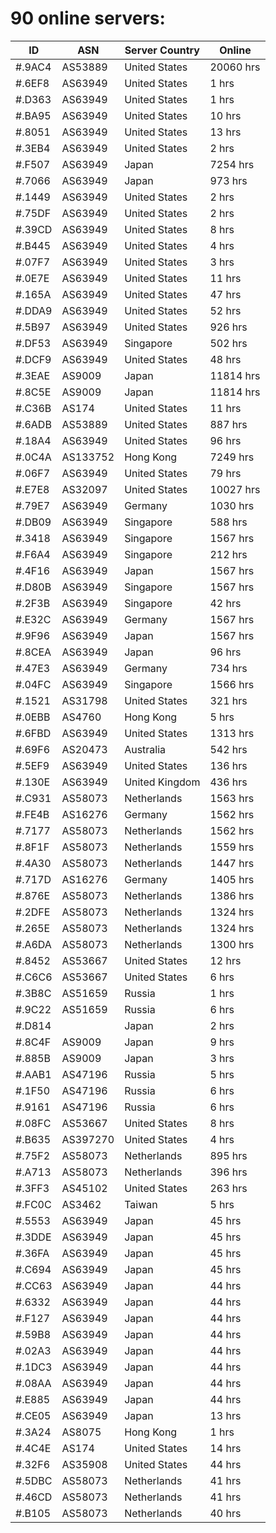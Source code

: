 # 90 online servers:

| ID | ASN | Server Country | Online |
| ------ | ------ | ------ | ------ |
| #.9AC4 | AS53889 | United States | 20060 hrs |
| #.6EF8 | AS63949 | United States | 1 hrs |
| #.D363 | AS63949 | United States | 1 hrs |
| #.BA95 | AS63949 | United States | 10 hrs |
| #.8051 | AS63949 | United States | 13 hrs |
| #.3EB4 | AS63949 | United States | 2 hrs |
| #.F507 | AS63949 | Japan | 7254 hrs |
| #.7066 | AS63949 | Japan | 973 hrs |
| #.1449 | AS63949 | United States | 2 hrs |
| #.75DF | AS63949 | United States | 2 hrs |
| #.39CD | AS63949 | United States | 8 hrs |
| #.B445 | AS63949 | United States | 4 hrs |
| #.07F7 | AS63949 | United States | 3 hrs |
| #.0E7E | AS63949 | United States | 11 hrs |
| #.165A | AS63949 | United States | 47 hrs |
| #.DDA9 | AS63949 | United States | 52 hrs |
| #.5B97 | AS63949 | United States | 926 hrs |
| #.DF53 | AS63949 | Singapore | 502 hrs |
| #.DCF9 | AS63949 | United States | 48 hrs |
| #.3EAE | AS9009 | Japan | 11814 hrs |
| #.8C5E | AS9009 | Japan | 11814 hrs |
| #.C36B | AS174 | United States | 11 hrs |
| #.6ADB | AS53889 | United States | 887 hrs |
| #.18A4 | AS63949 | United States | 96 hrs |
| #.0C4A | AS133752 | Hong Kong | 7249 hrs |
| #.06F7 | AS63949 | United States | 79 hrs |
| #.E7E8 | AS32097 | United States | 10027 hrs |
| #.79E7 | AS63949 | Germany | 1030 hrs |
| #.DB09 | AS63949 | Singapore | 588 hrs |
| #.3418 | AS63949 | Singapore | 1567 hrs |
| #.F6A4 | AS63949 | Singapore | 212 hrs |
| #.4F16 | AS63949 | Japan | 1567 hrs |
| #.D80B | AS63949 | Singapore | 1567 hrs |
| #.2F3B | AS63949 | Singapore | 42 hrs |
| #.E32C | AS63949 | Germany | 1567 hrs |
| #.9F96 | AS63949 | Japan | 1567 hrs |
| #.8CEA | AS63949 | Japan | 96 hrs |
| #.47E3 | AS63949 | Germany | 734 hrs |
| #.04FC | AS63949 | Singapore | 1566 hrs |
| #.1521 | AS31798 | United States | 321 hrs |
| #.0EBB | AS4760 | Hong Kong | 5 hrs |
| #.6FBD | AS63949 | United States | 1313 hrs |
| #.69F6 | AS20473 | Australia | 542 hrs |
| #.5EF9 | AS63949 | United States | 136 hrs |
| #.130E | AS63949 | United Kingdom | 436 hrs |
| #.C931 | AS58073 | Netherlands | 1563 hrs |
| #.FE4B | AS16276 | Germany | 1562 hrs |
| #.7177 | AS58073 | Netherlands | 1562 hrs |
| #.8F1F | AS58073 | Netherlands | 1559 hrs |
| #.4A30 | AS58073 | Netherlands | 1447 hrs |
| #.717D | AS16276 | Germany | 1405 hrs |
| #.876E | AS58073 | Netherlands | 1386 hrs |
| #.2DFE | AS58073 | Netherlands | 1324 hrs |
| #.265E | AS58073 | Netherlands | 1324 hrs |
| #.A6DA | AS58073 | Netherlands | 1300 hrs |
| #.8452 | AS53667 | United States | 12 hrs |
| #.C6C6 | AS53667 | United States | 6 hrs |
| #.3B8C | AS51659 | Russia | 1 hrs |
| #.9C22 | AS51659 | Russia | 6 hrs |
| #.D814 |  | Japan | 2 hrs |
| #.8C4F | AS9009 | Japan | 9 hrs |
| #.885B | AS9009 | Japan | 3 hrs |
| #.AAB1 | AS47196 | Russia | 5 hrs |
| #.1F50 | AS47196 | Russia | 6 hrs |
| #.9161 | AS47196 | Russia | 6 hrs |
| #.08FC | AS53667 | United States | 8 hrs |
| #.B635 | AS397270 | United States | 4 hrs |
| #.75F2 | AS58073 | Netherlands | 895 hrs |
| #.A713 | AS58073 | Netherlands | 396 hrs |
| #.3FF3 | AS45102 | United States | 263 hrs |
| #.FC0C | AS3462 | Taiwan | 5 hrs |
| #.5553 | AS63949 | Japan | 45 hrs |
| #.3DDE | AS63949 | Japan | 45 hrs |
| #.36FA | AS63949 | Japan | 45 hrs |
| #.C694 | AS63949 | Japan | 45 hrs |
| #.CC63 | AS63949 | Japan | 44 hrs |
| #.6332 | AS63949 | Japan | 44 hrs |
| #.F127 | AS63949 | Japan | 44 hrs |
| #.59B8 | AS63949 | Japan | 44 hrs |
| #.02A3 | AS63949 | Japan | 44 hrs |
| #.1DC3 | AS63949 | Japan | 44 hrs |
| #.08AA | AS63949 | Japan | 44 hrs |
| #.E885 | AS63949 | Japan | 44 hrs |
| #.CE05 | AS63949 | Japan | 13 hrs |
| #.3A24 | AS8075 | Hong Kong | 1 hrs |
| #.4C4E | AS174 | United States | 14 hrs |
| #.32F6 | AS35908 | United States | 44 hrs |
| #.5DBC | AS58073 | Netherlands | 41 hrs |
| #.46CD | AS58073 | Netherlands | 41 hrs |
| #.B105 | AS58073 | Netherlands | 40 hrs |

